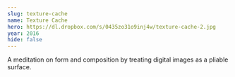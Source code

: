 ```yaml
---
slug: texture-cache
name: Texture Cache
hero: https://dl.dropbox.com/s/0435zo31o9inj4w/texture-cache-2.jpg
year: 2016
hide: false
---
```


A meditation on form and composition by treating digital images as a pliable surface.
